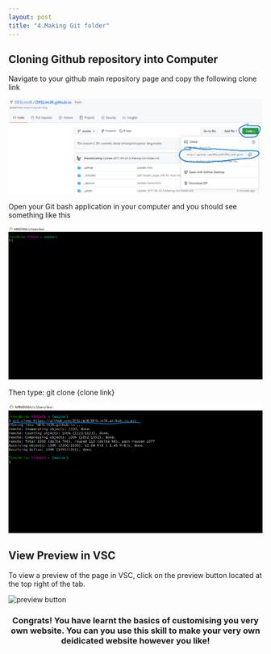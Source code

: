 ```yaml
---
layout: post
title: "4.Making Git folder"
---
```

<style>
h3 {text-align: center;}
</style>
<h2>Cloning Github repository into Computer</h2>
<p> Navigate to your github main repository page and copy the following clone link</p>
<img src= "https://github.com/DFSLimJR/DFSLimJR.github.io/blob/e831e6a1c003250f79feeb7b34c55c3bc7a667fd/images/cloning%20link.png" alt="github page">
<p>Open your Git bash application in your computer and you should see something like this</p>
<img src= "https://github.com/DFSLimJR/DFSLimJR.github.io/blob/e9cce14e96480f55ff4bd1d5513b4d94aa244a5c/images/add%20git%20folder.png" alt="git page">
<p>Then type: git clone {clone link}</p>
<img src= "https://github.com/DFSLimJR/DFSLimJR.github.io/blob/5c894e8aa0fe90ed4eb8c09fd941eb9bda65b948/images/gitpic.png" alt="git page">
<br />
<h2>View Preview in VSC</h2>
<p>To view a preview of the page in VSC, click on the preview button located at the top right of the  tab.</p>
<img src= "https://dfslimjr.github.io/images/preview.png" alt="preview button">
<br />
<h3>Congrats! You have learnt the basics of customising you very own website. You can you use this skill to make your very own deidicated website
  however you like!</h3>
